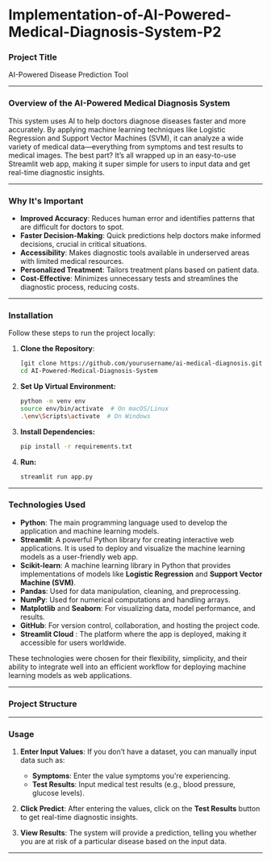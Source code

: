 # Implementation-of-AI-Powered-Medical-Diagnosis-System-P2
### Project Title
AI-Powered Disease Prediction Tool

---

### Overview of the AI-Powered Medical Diagnosis System
This system uses AI to help doctors diagnose diseases faster and more accurately. By applying machine learning techniques like Logistic Regression and Support Vector Machines (SVM), it can analyze a wide variety of medical data—everything from symptoms and test results to medical images. The best part? It’s all wrapped up in an easy-to-use Streamlit web app, making it super simple for users to input data and get real-time diagnostic insights.

---

### Why It's Important

- **Improved Accuracy**: Reduces human error and identifies patterns that are difficult for doctors to spot.
- **Faster Decision-Making**: Quick predictions help doctors make informed decisions, crucial in critical situations.
- **Accessibility**: Makes diagnostic tools available in underserved areas with limited medical resources.
- **Personalized Treatment**: Tailors treatment plans based on patient data.
- **Cost-Effective**: Minimizes unnecessary tests and streamlines the diagnostic process, reducing costs.

---

### Installation
Follow these steps to run the project locally:

1. **Clone the Repository**:
   ```bash
   [git clone https://github.com/yourusername/ai-medical-diagnosis.git](https://github.com/anwghub/AI-Powered-Medical-Diagnosis-System)
   cd AI-Powered-Medical-Diagnosis-System

2. **Set Up Virtual Environment:**
   ```bash
   python -m venv env
   source env/bin/activate  # On macOS/Linux
   .\env\Scripts\activate  # On Windows

3. **Install Dependencies:**
   ```bash
   pip install -r requirements.txt

4. **Run:**
    ```bash
   streamlit run app.py
---

### Technologies Used

- **Python**: The main programming language used to develop the application and machine learning models.
- **Streamlit**: A powerful Python library for creating interactive web applications. It is used to deploy and visualize the machine learning models as a user-friendly web app.
- **Scikit-learn**: A machine learning library in Python that provides implementations of models like **Logistic Regression** and **Support Vector Machine (SVM)**.
- **Pandas**: Used for data manipulation, cleaning, and preprocessing.
- **NumPy**: Used for numerical computations and handling arrays.
- **Matplotlib** and **Seaborn**: For visualizing data, model performance, and results.
- **GitHub**: For version control, collaboration, and hosting the project code.
- **Streamlit Cloud** : The platform where the app is deployed, making it accessible for users worldwide.

These technologies were chosen for their flexibility, simplicity, and their ability to integrate well into an efficient workflow for deploying machine learning models as web applications.

---

### **Project Structure**

---

### **Usage**

1. **Enter Input Values**: If you don’t have a dataset, you can manually input data such as:
   - **Symptoms**: Enter the value symptoms you're experiencing.
   - **Test Results**: Input medical test results (e.g., blood pressure, glucose levels).
   
2. **Click Predict**: After entering the values, click on the **Test Results** button to get real-time diagnostic insights.

3. **View Results**: The system will provide a prediction, telling you whether you are at risk of a particular disease based on the input data.

---

